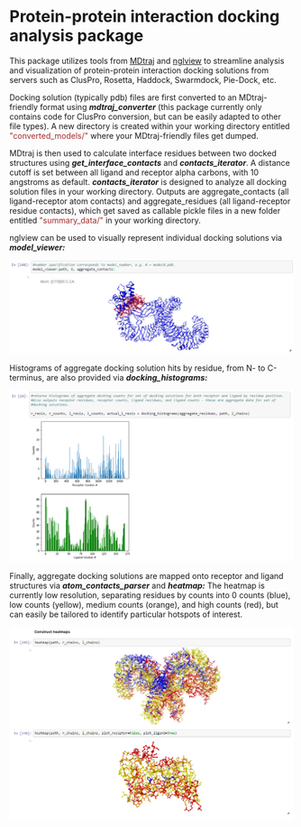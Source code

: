 # Protein-protein interaction docking analysis package

This package utilizes tools from [MDtraj](http://mdtraj.org/latest/index.html) and [nglview](http://arose.github.io/nglview/latest/index.html) to streamline analysis and visualization of protein-protein interaction docking solutions from servers such as ClusPro, Rosetta, Haddock, Swarmdock, Pie-Dock, etc. 


Docking solution (typically pdb) files are first converted to an MDtraj-friendly format using ***mdtraj_converter*** (this package currently only contains code for ClusPro conversion, but can be easily adapted to other file types). A new directory is created within your working directory entitled <font color="brown"> "converted_models/"</font> where your MDtraj-friendly files get dumped. 


MDtraj is then used to calculate interface residues between two docked structures using ***get_interface_contacts*** and ***contacts_iterator***. A distance cutoff is set between all ligand and receptor alpha carbons, with 10 angstroms as default. ***contacts_iterator*** is designed to analyze all docking solution files in your working directory. Outputs are aggregate_contacts (all ligand-receptor atom contacts) and aggregate_residues (all ligand-receptor residue contacts), which get saved as callable pickle files in a new folder entitled <font color="brown"> "summary_data/"</font> in your working directory.


nglview can be used to visually represent individual docking solutions via ***model_viewer:***

<img src="model_viewer_image.png">


Histograms of aggregate docking solution hits by residue, from N- to C-terminus, are also provided via ***docking_histograms:***

<img src="histograms_image.png">

Finally, aggregate docking solutions are mapped onto receptor and ligand structures via ***atom_contacts_parser*** and ***heatmap:*** The heatmap is currently low resolution, separating residues by counts into 0 counts (blue), low counts (yellow), medium counts (orange), and high counts (red), but can easily be tailored to identify particular hotspots of interest.

<img src="heatmaps_image.png">
